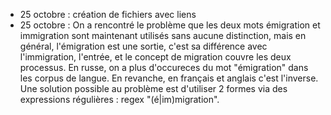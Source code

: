 - 25 octobre : création de fichiers avec liens
- 25 octobre : On a rencontré le problème que les deux mots émigration et immigration sont maintenant utilisés sans aucune distinction, mais en général, l'émigration est une sortie, c'est sa différence avec l'immigration, l'entrée, et le concept de migration couvre les deux processus. En russe, on a plus d'occureces du mot "émigration" dans les corpus de langue. En revanche, en français et anglais c'est l'inverse. Une solution possible au problème est d'utiliser 2 formes via des expressions régulières : regex "(é|im)migration".
